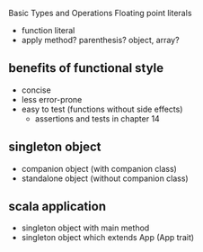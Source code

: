 Basic Types and Operations
    Floating point literals


- function literal
- apply method? parenthesis? object, array?




## benefits of functional style

  - concise
  - less error-prone
  - easy to test (functions without side effects)
    - assertions and tests in chapter 14



## singleton object

  - companion object (with companion class)
  - standalone object (without companion class)

## scala application

  - singleton object with main method
  - singleton object which extends App (App trait)
